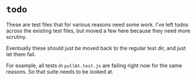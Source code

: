 # `todo`

These are test files that for various reasons need some work. I've left todos across the existing test files, but moved a few here because they need more scrutiny.

Eventually these should just be moved back to the regular test dir, and just let them fail. 

For example, all tests in `pullAt.test.js` are failing right now for the same reasons. So that suite needs to be looked at.
